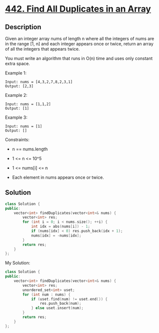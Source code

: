 # [442. Find All Duplicates in an Array](https://leetcode.com/problems/find-all-duplicates-in-an-array/)

## Description

Given an integer array nums of length n where all the integers of nums are in the range [1, n] and each integer appears once or twice, return an array of all the integers that appears twice.

You must write an algorithm that runs in O(n) time and uses only constant extra space.



Example 1:

```
Input: nums = [4,3,2,7,8,2,3,1]
Output: [2,3]
```

Example 2:

```
Input: nums = [1,1,2]
Output: [1]
```

Example 3:

```
Input: nums = [1]
Output: []
```

Constraints:

- n == nums.length


- 1 <= n <= 10^5


- 1 <= nums[i] <= n


- Each element in nums appears once or twice.


## Solution

```cpp
class Solution {
public:
    vector<int> findDuplicates(vector<int>& nums) {
        vector<int> res;
        for (int i = 0; i < nums.size(); ++i) {
            int idx = abs(nums[i]) - 1;
            if (nums[idx] < 0) res.push_back(idx + 1);
            nums[idx] = -nums[idx];
        }
        return res;
    }
};
```

My Solution:

```cpp
class Solution {
public:
    vector<int> findDuplicates(vector<int>& nums) {
        vector<int> res;
        unordered_set<int> uset;
        for (int num : nums) {
            if (uset.find(num) != uset.end()) {
                res.push_back(num);
            } else uset.insert(num);
        }
        return res;
    }
};

